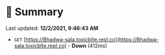 # 📖 Summary
Last updated: **12/2/2021, 9:46:43 AM**

- `GET` [https://Bhadwa-sala.toxicblte.repl.co](https://Bhadwa-sala.toxicblte.repl.co) - **Down** (412ms)
